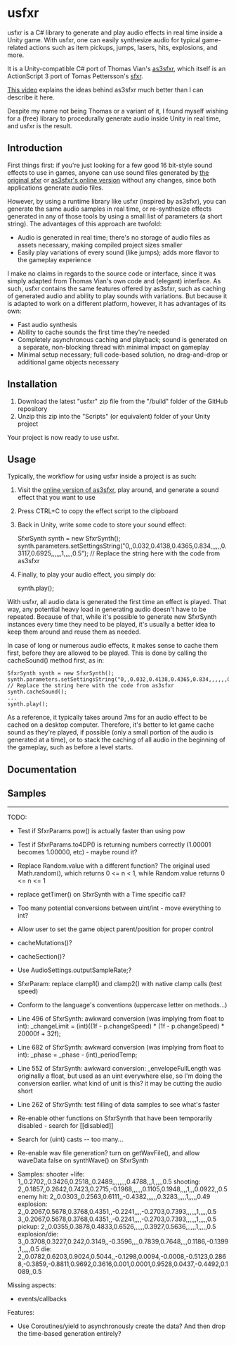 usfxr
=====

usfxr is a C# library to generate and play audio effects in real time inside a Unity game. With usfxr, one can easily synthesize audio for typical game-related actions such as item pickups, jumps, lasers, hits, explosions, and more.

It is a Unity-compatible C# port of Thomas Vian's [as3sfxr](https://code.google.com/p/as3sfxr/), which itself is an ActionScript 3 port of Tomas Pettersson's [sfxr](http://www.drpetter.se/project_sfxr.html).

[This video](https://vimeo.com/15769163) explains the ideas behind as3sfxr much better than I can describe it here.

Despite my name not being Thomas or a variant of it, I found myself wishing for a (free) library to procedurally generate audio inside Unity in real time, and usfxr is the result.


Introduction
------------

First things first: if you're just looking for a few good 16 bit-style sound effects to use in games, anyone can use sound files generated by [the original sfxr](http://www.drpetter.se/project_sfxr.html) or [as3sfxr's online version](http://www.superflashbros.net/as3sfxr/) without any changes, since both applications generate audio files.

However, by using a runtime library like usfxr (inspired by as3sfxr), you can generate the same audio samples in real time, or re-synthesize effects generated in any of those tools by using a small list of parameters (a short string). The advantages of this approach are twofold:

* Audio is generated in real time; there's no storage of audio files as assets necessary, making compiled project sizes smaller
* Easily play variations of every sound (like jumps); adds more flavor to the gameplay experience

I make no claims in regards to the source code or interface, since it was simply adapted from Thomas Vian's own code and (elegant) interface. As such, usfxr contains the same features offered by as3sfxr, such as caching of generated audio and ability to play sounds with variations. But because it is adapted to work on a different platform, however, it has advantages of its own:

* Fast audio synthesis
* Ability to cache sounds the first time they're needed
* Completely asynchronous caching and playback; sound is generated on a separate, non-blocking thread with minimal impact on gameplay
* Minimal setup necessary; full code-based solution, no drag-and-drop or additional game objects necessary


Installation
------------

1. Download the latest "usfxr" zip file from the "/build" folder of the GitHub repository
2. Unzip this zip into the "Scripts" (or equivalent) folder of your Unity project

Your project is now ready to use usfxr.


Usage
-----

Typically, the workflow for using usfxr inside a project is as such:

1. Visit the [online version of as3sfxr](http://www.superflashbros.net/as3sfxr/), play around, and generate a sound effect that you want to use
2. Press CTRL+C to copy the effect script to the clipboard
3. Back in Unity, write some code to store your sound effect:

	SfxrSynth synth = new SfxrSynth();
	synth.parameters.setSettingsString("0,,0.032,0.4138,0.4365,0.834,,,,,,0.3117,0.6925,,,,,,1,,,,,0.5"); // Replace the string here with the code from as3sfxr

4. Finally, to play your audio effect, you simply do:

	synth.play();

With usfxr, all audio data is generated the first time an effect is played. That way, any potential heavy load in generating audio doesn't have to be repeated. Because of that, while it's possible to generate new SfxrSynth instances every time they need to be played, it's usually a better idea to keep them around and reuse them as needed.

In case of long or numerous audio effects, it makes sense to cache them first, before they are allowed to be played. This is done by calling the cacheSound() method first, as in:

	SfxrSynth synth = new SfxrSynth();
	synth.parameters.setSettingsString("0,,0.032,0.4138,0.4365,0.834,,,,,,0.3117,0.6925,,,,,,1,,,,,0.5"); // Replace the string here with the code from as3sfxr
	synth.cacheSound();
	...
	synth.play();

As a reference, it typically takes around 7ms for an audio effect to be cached on a desktop computer. Therefore, it's better to let game cache sound as they're played, if possible (only a small portion of the audio is generated at a time), or to stack the caching of all audio in the beginning of the gameplay, such as before a level starts.


Documentation
-------------



Samples
-------



-------

TODO:
* Test if SfxrParams.pow() is actually faster than using pow
* Test if SfxrParams.to4DP() is returning numbers correctly (1.00001 becomes 1.00000, etc) - maybe round it?
* Replace Random.value with a different function? The original used Math.random(), which returns 0 <= n < 1, while Random.value returns 0 <= n <= 1
* replace getTimer() on SfxrSynth with a Time specific call?
* Too many potential conversions between uint/int - move everything to int?
* Allow user to set the game object parent/position for proper control
* cacheMutations()?
* cacheSection()?
* Use AudioSettings.outputSampleRate;?
* SfxrParam: replace clamp1() and clamp2() with native clamp calls (test speed)
* Conform to the language's conventions (uppercase letter on methods...)

* Line 496 of SfxrSynth: awkward conversion (was implying from float to int): _changeLimit = (int)((1f - p.changeSpeed) * (1f - p.changeSpeed) * 20000f + 32f);
* Line 682 of SfxrSynth: awkward conversion (was implying from float to int): _phase = _phase - (int)_periodTemp;
* Line 552 of SfxrSynth: awkward conversion: _envelopeFullLength was originally a float, but used as an uint everywhere else, so I'm doing the conversion earlier. what kind of unit is this? it may be cutting the audio short
* Line 262 of SfxrSynth: test filling of data samples to see what's faster

* Re-enable other functions on SfxrSynth that have been temporarily disabled - search for [[disabled]]
* Search for (uint) casts -- too many...

* Re-enable wav file generation? turn on getWavFile(), and allow waveData false on synthWave() on SfxrSynth

* Samples:
  shooter
  +life: 1,,0.2702,,0.3426,0.2518,,0.2489,,,,,,,,0.4788,,,1,,,,,0.5
  shooting: 2,,0.1857,,0.2642,0.7423,0.2715,-0.1968,,,,,,0.1105,0.1948,,,,1,,,0.0922,,0.5
  enemy hit: 2,,0.0303,,0.2563,0.6111,,-0.4382,,,,,,0.3283,,,,,1,,,,,0.49
  explosion: 2,,0.2067,0.5678,0.3768,0.4351,,-0.2241,,,,-0.2703,0.7393,,,,,,1,,,,,0.5
             3,,0.2067,0.5678,0.3768,0.4351,,-0.2241,,,,-0.2703,0.7393,,,,,,1,,,,,0.5
  pickup: 2,,0.0355,0.3878,0.4833,0.6526,,,,,,0.3927,0.5636,,,,,,1,,,,,0.5
  explosion/die: 3,,0.3708,0.3227,0.242,0.3149,,-0.3596,,,,0.7839,0.7648,,,,0.1186,-0.1399,1,,,,,0.5
  die: 2,,0.0782,0.6203,0.9024,0.5044,,-0.1298,0.0094,-0.0008,-0.5123,0.2868,-0.3859,-0.8811,0.9692,0.3616,0.001,0.0001,0.9528,0.0437,-0.4492,0.1089,,0.5

Missing aspects:
* events/callbacks

Features:
* Use Coroutines/yield to asynchronously create the data? And then drop the time-based generation entirely?